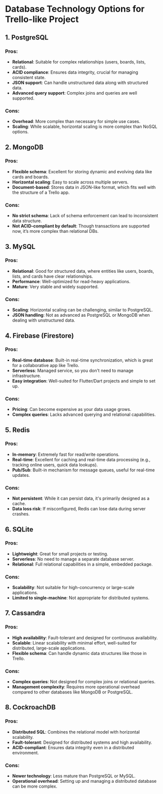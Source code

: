 # Database Technology Options for Trello-like Project

## 1. **PostgreSQL**

### Pros:
- **Relational**: Suitable for complex relationships (users, boards, lists, cards).
- **ACID compliance**: Ensures data integrity, crucial for managing consistent state.
- **JSON support**: Can handle unstructured data along with structured data.
- **Advanced query support**: Complex joins and queries are well supported.

### Cons:
- **Overhead**: More complex than necessary for simple use cases.
- **Scaling**: While scalable, horizontal scaling is more complex than NoSQL options.

## 2. **MongoDB**

### Pros:
- **Flexible schema**: Excellent for storing dynamic and evolving data like cards and boards.
- **Horizontal scaling**: Easy to scale across multiple servers.
- **Document-based**: Stores data in JSON-like format, which fits well with the structure of a Trello app.

### Cons:
- **No strict schema**: Lack of schema enforcement can lead to inconsistent data structure.
- **Not ACID-compliant by default**: Though transactions are supported now, it’s more complex than relational DBs.

## 3. **MySQL**

### Pros:
- **Relational**: Good for structured data, where entities like users, boards, lists, and cards have clear relationships.
- **Performance**: Well-optimized for read-heavy applications.
- **Mature**: Very stable and widely supported.

### Cons:
- **Scaling**: Horizontal scaling can be challenging, similar to PostgreSQL.
- **JSON handling**: Not as advanced as PostgreSQL or MongoDB when dealing with unstructured data.

## 4. **Firebase (Firestore)**

### Pros:
- **Real-time database**: Built-in real-time synchronization, which is great for a collaborative app like Trello.
- **Serverless**: Managed service, so you don't need to manage infrastructure.
- **Easy integration**: Well-suited for Flutter/Dart projects and simple to set up.

### Cons:
- **Pricing**: Can become expensive as your data usage grows.
- **Complex queries**: Lacks advanced querying and relational capabilities.

## 5. **Redis**

### Pros:
- **In-memory**: Extremely fast for read/write operations.
- **Real-time**: Excellent for caching and real-time data processing (e.g., tracking online users, quick data lookups).
- **Pub/Sub**: Built-in mechanism for message queues, useful for real-time updates.

### Cons:
- **Not persistent**: While it can persist data, it's primarily designed as a cache.
- **Data loss risk**: If misconfigured, Redis can lose data during server crashes.

## 6. **SQLite**

### Pros:
- **Lightweight**: Great for small projects or testing.
- **Serverless**: No need to manage a separate database server.
- **Relational**: Full relational capabilities in a simple, embedded package.

### Cons:
- **Scalability**: Not suitable for high-concurrency or large-scale applications.
- **Limited to single-machine**: Not appropriate for distributed systems.

## 7. **Cassandra**

### Pros:
- **High availability**: Fault-tolerant and designed for continuous availability.
- **Scalable**: Linear scalability with minimal effort, well-suited for distributed, large-scale applications.
- **Flexible schema**: Can handle dynamic data structures like those in Trello.

### Cons:
- **Complex queries**: Not designed for complex joins or relational queries.
- **Management complexity**: Requires more operational overhead compared to other databases like MongoDB or PostgreSQL.

## 8. **CockroachDB**

### Pros:
- **Distributed SQL**: Combines the relational model with horizontal scalability.
- **Fault-tolerant**: Designed for distributed systems and high availability.
- **ACID-compliant**: Ensures data integrity even in a distributed environment.

### Cons:
- **Newer technology**: Less mature than PostgreSQL or MySQL.
- **Operational overhead**: Setting up and managing a distributed database can be more complex.
